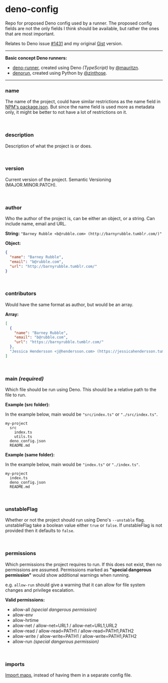 # deno-config
Repo for proposed Deno config used by a runner. The proposed config fields are not the only fields I think should be available, but rather the ones that are most important.

Relates to Deno issue [#1431](https://github.com/denoland/deno/issues/1431) and my original [Gist](https://gist.github.com/mauritzn/04d8a6e910d6612356d4daf231c7a6d1) version.

-----

**Basic concept Deno runners:**
  - [deno-runner](https://github.com/mauritzn/deno-runner), created using Deno *(TypeScript)* by [@mauritzn](https://github.com/mauritzn).
  - [denorun](https://github.com/zinthose/denorun), created using Python by [@zinthose](https://github.com/zinthose).

-----

### name

The name of the project, could have similar restrictions as the name field in [NPM's package.json](https://docs.npmjs.com/files/package.json#name). But since the name field is used more as metadata only, it might be better to not have a lot of restrictions on it.

<br />

### description

Description of what the project is or does.

<br />

### version

Current version of the project. Semantic Versioning (MAJOR.MINOR.PATCH).

<br />

### author

Who the author of the project is, can be either an object, or a string. Can include name, email and URL.

**String:** `"Barney Rubble <b@rubble.com> (http://barnyrubble.tumblr.com/)"`

**Object:**
```json
{
  "name": "Barney Rubble",
  "email": "b@rubble.com",
  "url": "http://barnyrubble.tumblr.com/"
}
```

<br />

### contributors

Would have the same format as author, but would be an array.

**Array:**
```json
[
  {
    "name": "Barney Rubble",
    "email": "b@rubble.com",
    "url": "https://barnyrubble.tumblr.com/"
  },
  "Jessica Hendersson <j@hendersson.com> (https://jessicahendersson.tumblr.com/)"
]
```

<br />

### main *(required)*

Which file should be run using Deno. This should be a relative path to the file to run.

**Example (src folder):**

In the example below, main would be `"src/index.ts"` or `"./src/index.ts"`.

```
my-project
  src
    index.ts
    utils.ts
  deno_config.json
  README.md
```

**Example (same folder):**

In the example below, main would be `"index.ts"` or `"./index.ts"`.

```
my-project
  index.ts
  deno_config.json
  README.md
```

<br />

### unstableFlag

Whether or not the project should run using Deno's `--unstable` flag. unstableFlag take a boolean value either `true` or `false`. If unstableFlag is not provided then it defaults to `false`. 

<br />

### permissions

Which permissions the project requires to run. If this does not exist, then no permissions are assumed. Permissions marked as **"special dangerous permission"** would show additional warnings when running.

e.g. `allow-run` should give a warning that it can allow for file system changes and privilege escalation.

**Valid permissions:**
  - allow-all *(special dangerous permission)*
  - allow-env
  - allow-hrtime
  - allow-net / allow-net=URL1 / allow-net=URL1,URL2
  - allow-read / allow-read=PATH1 / allow-read=PATH1,PATH2
  - allow-write / allow-write=PATH1 / allow-write=PATH1,PATH2
  - allow-run *(special dangerous permission)*

<br />

### imports

[Import maps](https://deno.land/manual/linking_to_external_code/import_maps), instead of having them in a separate config file.

